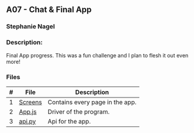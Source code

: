 ## A07 - Chat & Final App
### Stephanie Nagel
### Description:

Final App progress. This was a fun challenge and I plan to flesh it out even more!

### Files

|   #   | File            | Description                                        |
| :---: | --------------- | -------------------------------------------------- |
|  1    |   [Screens](https://github.com/aelious/4443-MobileApps/tree/main/Assignments/A07/screens)      |     Contains every page in the app.       |
|  2    |   [App.js](https://github.com/aelious/4443-MobileApps/blob/main/Assignments/A07/App.js)      |   Driver of the program.     |
| 3 | [api.py](https://github.com/aelious/4443-MobileApps/blob/main/Assignments/A07/api.py)  | Api for the app.  |

